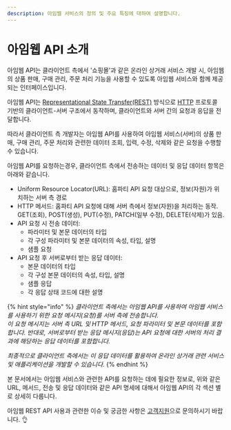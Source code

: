 ```yaml
---
description: 아임웹 서비스의 정의 및 주요 특징에 대하여 설명합니다.
---
```


# 아임웹 API 소개

아임웹 API는 클라이언트 측에서 '쇼핑몰'과 같은 온라인 상거래 서비스 개발 시, 아임웹의 상품 판매, 구매 관리, 주문 처리  기능을 사용할 수 있도록 아임웹 서비스와 함께 제공되는 인터페이스입니다.&#x20;

&#x20;아임웹 API는 [Representational State Transfer(REST)](https://ko.wikipedia.org/wiki/REST) 방식으로 [HTTP](https://ko.wikipedia.org/wiki/HTTP) 프로토콜 기반의 클라이언트-서버 구조에서 동작하며, 클라이언트와 서버 간의 요청과 응답을 전달합니다.

따라서 클라이언트 측 개발자는 아임웹 API를 사용하여 아임웹 서비스(서버)의 상품 판매, 구매 관리, 주문 처리와 관련한 데이터 조회, 입력, 수정, 삭제와 같은 요청을 수행할 수 있습니다.

아임웹 API를 요청하는경우, 클라이언트 측에서 전송하는 데이터 및 응답 데이터 항목은 아래와 같습니다.

* Uniform Resource Locator(URL): 홈파티 API 요청 대상으로, 정보(자원)가 위치하는 서버 측 경로
* HTTP 메서드: 홈파티 API 요청에 대해 서버 측에서 정보(자원)을 처리하는 동작. GET(조회), POST(생성), PUT(수정), PATCH(일부 수정), DELETE(삭제)가 있음.
* API 요청 시 전송 데이터:
  * 파라미터 및 본문 데이터의 타입
  * 각 구성 파라미터 및 본문 데이터의 속성, 타입, 설명
  * 샘플 요청
* API 요청 후 서버로부터 받는 응답 데이터:
  * 본문 데이터의 타입
  * 각 구성 본문 데이터의 속성, 타입, 설명
  * 샘플 응답
  * 각 응답 상태 코드에 대한 설명

{% hint style="info" %}
_클라이언트 측에서는 아임웹 API를 사용하여 아임웹 서비스를 사용하기 위한 요청 메시지(요청)를 서버 측에 전송합니다._\
_이 요청 메시지는 서버 측 URL 및 HTTP 메서드, 요청 파라미터 및 본문 데이터를 포함합니다. 반대로, 서버로부터 받는 응답 메시지(응답)는 API 요청에 대한 서버의 처리 결과에 해당하는 응답 데이터를 포함합니다._

&#x20;_최종적으로 클라이언트 측에서는 이 응답 데이터를  활용하여 온라인 상거래 관련 서비스 및 애플리케이션을 개발할 수 있습니다._
{% endhint %}



본 문서에서는 아임웹 서비스와 관련한  API를 요청하는 데에 필요한 정보로, 위와 같은 URL, 메서드, 전송 및 응답 데이터와 같은 API 명세에 대해서 아임웹 API의 각 섹션 별로 상세히 다룹니다.&#x20;

아임웹 REST API 사용과 관련한 이슈 및 궁금한 사항은 [고객지원](https://imweb.me/customer)으로 문의하시기 바랍니다. 👌

